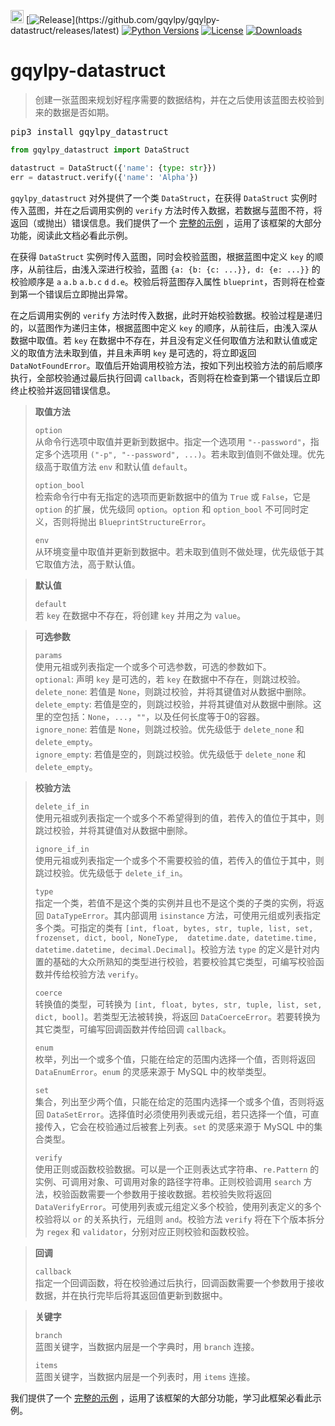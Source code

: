 [<img alt="LOGO" src="http://www.gqylpy.com/static/img/favicon.ico" height="21" width="21"/>](http://www.gqylpy.com)
[![Release](https://img.shields.io/github/release/gqylpy/gqylpy-datastruct.svg?style=flat-square")](https://github.com/gqylpy/gqylpy-datastruct/releases/latest)
[![Python Versions](https://img.shields.io/pypi/pyversions/gqylpy_datastruct)](https://pypi.org/project/gqylpy_datastruct)
[![License](https://img.shields.io/pypi/l/gqylpy_datastruct)](https://github.com/gqylpy/gqylpy-datastruct/blob/master/LICENSE)
[![Downloads](https://pepy.tech/badge/gqylpy_datastruct/month)](https://pepy.tech/project/gqylpy_datastruct)

# gqylpy-datastruct

> 创建一张蓝图来规划好程序需要的数据结构，并在之后使用该蓝图去校验到来的数据是否如期。

<kbd>pip3 install gqylpy_datastruct</kbd>

```python
from gqylpy_datastruct import DataStruct

datastruct = DataStruct({'name': {type: str}})
err = datastruct.verify({'name': 'Alpha'})
```

`gqylpy_datastruct` 对外提供了一个类 `DataStruct`，在获得 `DataStruct` 实例时传入蓝图，并在之后调用实例的 `verify`
方法时传入数据，若数据与蓝图不符，将返回（或抛出）错误信息。我们提供了一个
[完整的示例](https://github.com/gqylpy/gqylpy-datastruct/blob/master/test.py)
，运用了该框架的大部分功能，阅读此文档必看此示例。

在获得 `DataStruct` 实例时传入蓝图，同时会校验蓝图，根据蓝图中定义 `key` 的顺序，从前往后，由浅入深进行校验，蓝图
`{a: {b: {c: ...}}, d: {e: ...}}` 的校验顺序是 `a` `a.b` `a.b.c` `d` `d.e`。校验后将蓝图存入属性 
`blueprint`，否则将在检查到第一个错误后立即抛出异常。

在之后调用实例的 `verify` 方法时传入数据，此时开始校验数据。校验过程是递归的，以蓝图作为递归主体，根据蓝图中定义 `key`
的顺序，从前往后，由浅入深从数据中取值。若 `key` 在数据中不存在，并且没有定义任何取值方法和默认值或定义的取值方法未取到值，并且未声明 `key`
是可选的，将立即返回 `DataNotFoundError`。取值后开始调用校验方法，按如下列出校验方法的前后顺序执行，全部校验通过最后执行回调
`callback`，否则将在检查到第一个错误后立即终止校验并返回错误信息。

> __取值方法__
> 
> <kbd>`option`</kbd>  
> 从命令行选项中取值并更新到数据中。指定一个选项用 `"--password"`，指定多个选项用
`("-p", "--password", ...)`。若未取到值则不做处理。优先级高于取值方法 `env` 和默认值 `default`。
> 
> <kbd>`option_bool`</kbd>  
> 检索命令行中有无指定的选项而更新数据中的值为 `True` 或 `False`，它是 `option` 的扩展，优先级同 `option`。`option`
和 `option_bool` 不可同时定义，否则将抛出 `BlueprintStructureError`。
> 
> <kbd>`env`</kbd>  
> 从环境变量中取值并更新到数据中。若未取到值则不做处理，优先级低于其它取值方法，高于默认值。

> __默认值__
> 
> <kbd>`default`</kbd>  
> 若 `key` 在数据中不存在，将创建 `key` 并用之为 `value`。

> __可选参数__
> 
> <kbd>`params`</kbd>  
> 使用元祖或列表指定一个或多个可选参数，可选的参数如下。  
> `optional`: 声明 `key` 是可选的，若 `key` 在数据中不存在，则跳过校验。  
> `delete_none`: 若值是 `None`，则跳过校验，并将其键值对从数据中删除。  
> `delete_empty`: 若值是空的，则跳过校验，并将其键值对从数据中删除。这里的空包括：`None`，`...`，`""`，以及任何长度等于0的容器。  
> `ignore_none`: 若值是 `None`，则跳过校验。优先级低于 `delete_none` 和 `delete_empty`。  
> `ignore_empty`: 若值是空的，则跳过校验。优先级低于 `delete_none` 和 `delete_empty`。  

> __校验方法__
> 
> <kbd>`delete_if_in`</kbd>  
> 使用元祖或列表指定一个或多个不希望得到的值，若传入的值位于其中，则跳过校验，并将其键值对从数据中删除。
> 
> <kbd>`ignore_if_in`</kbd>  
> 使用元祖或列表指定一个或多个不需要校验的值，若传入的值位于其中，则跳过校验。优先级低于 `delete_if_in`。
>
> <kbd>`type`</kbd>  
> 指定一个类，若值不是这个类的实例并且也不是这个类的子类的实例，将返回 `DataTypeError`。其内部调用 `isinstance` 
方法，可使用元组或列表指定多个类。可指定的类有 `[int, float, bytes, str, tuple, list, set, frozenset, dict, bool, NoneType, 
> datetime.date, datetime.time, datetime.datetime, decimal.Decimal]`。校验方法 `type`
的定义是针对内置的基础的大众所熟知的类型进行校验，若要校验其它类型，可编写校验函数并传给校验方法 `verify`。
> 
> <kbd>`coerce`</kbd>  
> 转换值的类型，可转换为 `[int, float, bytes, str, tuple, list, set, dict, bool]`。若类型无法被转换，将返回 
> `DataCoerceError`。若要转换为其它类型，可编写回调函数并传给回调 `callback`。
> 
> <kbd>`enum`</kbd>  
> 枚举，列出一个或多个值，只能在给定的范围内选择一个值，否则将返回 `DataEnumError`。`enum` 的灵感来源于 MySQL 中的枚举类型。
> 
> <kbd>`set`</kbd>  
> 集合，列出至少两个值，只能在给定的范围内选择一个或多个值，否则将返回 
`DataSetError`。选择值时必须使用列表或元组，若只选择一个值，可直接传入，它会在校验通过后被套上列表。`set` 的灵感来源于 MySQL 中的集合类型。
> 
> <kbd>`verify`</kbd>  
> 使用正则或函数校验数据。可以是一个正则表达式字符串、`re.Pattern` 的实例、可调用对象、可调用对象的路径字符串。正则校验调用 
> `search` 方法，校验函数需要一个参数用于接收数据。若校验失败将返回 
> `DataVerifyError`。可使用列表或元组定义多个校验，使用列表定义的多个校验将以 `or` 的关系执行，元组则 
> `and`。校验方法 `verify` 将在下个版本拆分为 `regex` 和 `validator`，分别对应正则校验和函数校验。

> __回调__
> 
> <kbd>`callback`</kbd>  
> 指定一个回调函数，将在校验通过后执行，回调函数需要一个参数用于接收数据，并在执行完毕后将其返回值更新到数据中。

> __关键字__
> 
> <kbd>`branch`</kbd>  
> 蓝图关键字，当数据内层是一个字典时，用 `branch` 连接。
> 
> <kbd>`items`</kbd>  
> 蓝图关键字，当数据内层是一个列表时，用 `items` 连接。

我们提供了一个 [完整的示例](https://github.com/gqylpy/gqylpy-datastruct/blob/master/test.py)
，运用了该框架的大部分功能，学习此框架必看此示例。
